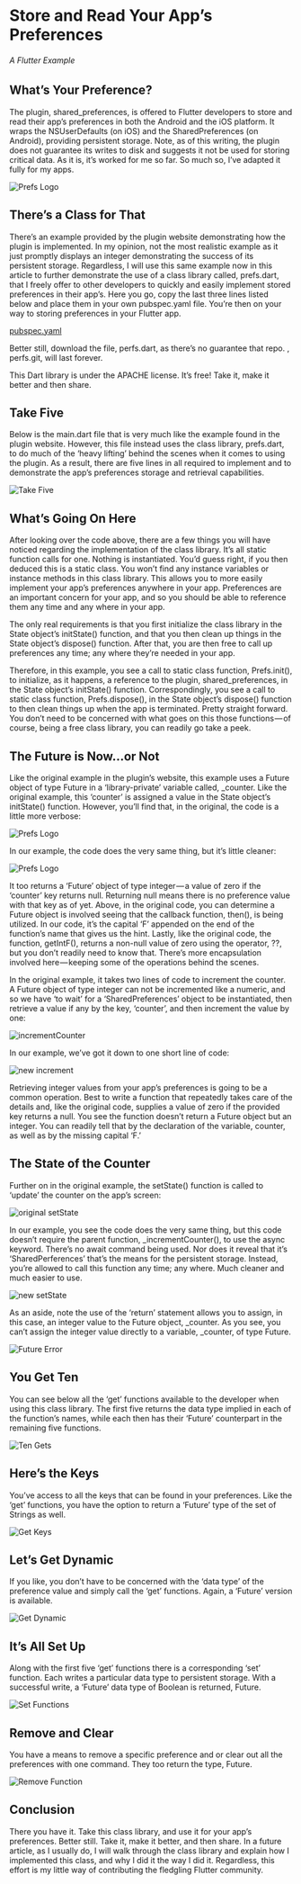 # Store and Read Your App’s Preferences
###### A Flutter Example

## What’s Your Preference?
The plugin, shared_preferences, is offered to Flutter developers to store and read their app’s 
preferences in both the Android and the iOS platform. It wraps the NSUserDefaults (on iOS) and 
the SharedPreferences (on Android), providing persistent storage. Note, as of this writing, 
the plugin does not guarantee its writes to disk and suggests it not be used for storing 
critical data. As it is, it’s worked for me so far. So much so, I’ve adapted it fully for my apps.

![Prefs Logo](test/images/01PrefsLogo.png)

## There’s a Class for That
There’s an example provided by the plugin website demonstrating how the plugin is implemented. 
In my opinion, not the most realistic example as it just promptly displays an integer demonstrating
 the success of its persistent storage. Regardless, I will use this same example now in this 
 article to further demonstrate the use of a class library called, prefs.dart, that I freely 
 offer to other developers to quickly and easily implement stored preferences in their app’s. 
 Here you go, copy the last three lines listed below and place them in your own pubspec.yaml file.
  You’re then on your way to storing preferences in your Flutter app.
  
[pubspec.yaml](https://gist.github.com/Andrious/452d230c0a2cbd1cd058a0fc3ab6d788.js)  
  
Better still, download the file, perfs.dart, as there’s no guarantee that repo.
, perfs.git, will last forever.

This Dart library is under the APACHE license. It’s free! Take it, make it better and then share.

## Take Five
Below is the main.dart file that is very much like the example found in the plugin website. 
However, this file instead uses the class library, prefs.dart, to do much of the ‘heavy lifting’
behind the scenes when it comes to using the plugin. As a result, there are five lines 
in all required to implement and to demonstrate the app’s preferences storage and 
retrieval capabilities.
 
![Take Five](test/images/02TakeFive.png) 

## What’s Going On Here
After looking over the code above, there are a few things you will have noticed regarding
 the implementation of the class library. It’s all static function calls for one. 
 Nothing is instantiated. You’d guess right, if you then deduced this is a static class. 
 You won’t find any instance variables or instance methods in this class library. 
 This allows you to more easily implement your app’s preferences anywhere in your app.
  Preferences are an important concern for your app, and so you should be able to reference
   them any time and any where in your app.
   
The only real requirements is that you first initialize the class library in 
the State object’s initState() function, and that you then clean up things 
in the State object’s dispose() function. After that, you are then free to 
call up preferences any time; any where they’re needed in your app.

Therefore, in this example, you see a call to static class function, 
Prefs.init(), to initialize, as it happens, a reference to the plugin, 
shared_preferences, in the State object’s initState() function. 
Correspondingly, you see a call to static class function, Prefs.dispose(), 
in the State object’s dispose() function to then clean things up when the 
app is terminated. Pretty straight forward. You don’t need to be concerned 
with what goes on this those functions — of course, being a free class library,
 you can readily go take a peek.
 
## The Future is Now…or Not
Like the original example in the plugin’s website, 
this example uses a Future object of type Future<int> in a ‘library-private’
 variable called, _counter. Like the original example, this ‘counter’ is 
 assigned a value in the State object’s initState() function. 
 However, you’ll find that, in the original, the code is a little more verbose:
 
![Prefs Logo](test/images/03InitPrefs.png) 
 
In our example, the code does the very same thing, but it’s little cleaner:

![Prefs Logo](test/images/04getIntF.png)  

It too returns a ‘Future’ object of type integer — a value of zero if the ‘counter’
key returns null. Returning null means there is no preference value with that
key as of yet. Above, in the original code, you can determine a Future object
is involved seeing that the callback function, then(), is being utilized. 
In our code, it’s the capital ‘F’ appended on the end of the function’s name 
that gives us the hint. Lastly, like the original code, the function, 
getIntF(), returns a non-null value of zero using the operator, ??, 
but you don’t readily need to know that. 
There’s more encapsulation involved here — keeping some of the operations 
behind the scenes.

In the original example, it takes two lines of code to increment the counter.
A Future object of type integer can not be incremented like a numeric, 
and so we have ‘to wait’ for a ‘SharedPreferences’ object to be instantiated, 
then retrieve a value if any by the key, ‘counter’, and then increment the value by one: 
   
![incrementCounter](test/images/05incrementCounter.png)     
   
In our example, we’ve got it down to one short line of code:

![new increment](test/images/06incrementCounter.png) 

Retrieving integer values from your app’s preferences is going to be a common operation.
Best to write a function that repeatedly takes care of the details and, 
like the original code, supplies a value of zero if the provided key returns a null.
You see the function doesn’t return a Future object but an integer.
You can readily tell that by the declaration of the variable, counter,
 as well as by the missing capital ‘F.’
 
## The State of the Counter
Further on in the original example, the setState() function is called
 to ‘update’ the counter on the app’s screen:    
 
![original setState](test/images/07incrementCounter.png)  
 
In our example, you see the code does the very same thing, but this code doesn’t 
require the parent function, _incrementCounter(), to use the async keyword. 
There’s no await command being used. Nor does it reveal that it’s 
‘SharedPerferences’ that’s the means for the persistent storage. 
Instead, you’re allowed to call this function any time; any where. 
Much cleaner and much easier to use.

![new setState](test/images/08incrementCounter.png)  

As an aside, note the use of the ‘return’ statement allows you to assign, in this case,
 an integer value to the Future object, _counter. 
 As you see, you can’t assign the integer value directly to a variable,
  _counter, of type Future<int>. 
  
![Future Error](test/images/09incrementCounter.png)    
  
## You Get Ten
You can see below all the ‘get’ functions available to the developer when using this class
 library. The first five returns the data type implied in each of the function’s names, 
 while each then has their ‘Future’ counterpart in the remaining five functions.  
 
![Ten Gets](test/images/10GetTen.png) 
 
## Here’s the Keys
You’ve access to all the keys that can be found in your preferences.
Like the ‘get’ functions, you have the option to return a ‘Future’ type 
of the set of Strings as well. 

![Get Keys](test/images/11getKeys.png) 

## Let’s Get Dynamic
If you like, you don’t have to be concerned with the ‘data type’ of the preference 
value and simply call the ‘get’ functions. Again, a ‘Future’ version is available.

![Get Dynamic](test/images/12getDynamic.png) 

## It’s All Set Up
Along with the first five ‘get’ functions there is a corresponding ‘set’ function.
Each writes a particular data type to persistent storage. 
With a successful write, a ‘Future’ data type of Boolean is returned, Future<bool>.

![Set Functions](test/images/13setUp.png) 

## Remove and Clear
You have a means to remove a specific preference and or clear out all the 
preferences with one command. They too return the type, Future<bool>.

![Remove Function](test/images/14remove.png) 

## Conclusion
There you have it. Take this class library, and use it for your app’s preferences.
Better still. Take it, make it better, and then share.
In a future article, as I usually do, I will walk through the class library and 
explain how I implemented this class, and why I did it the way I did it. 
Regardless, this effort is my little way of contributing the fledgling 
Flutter community.